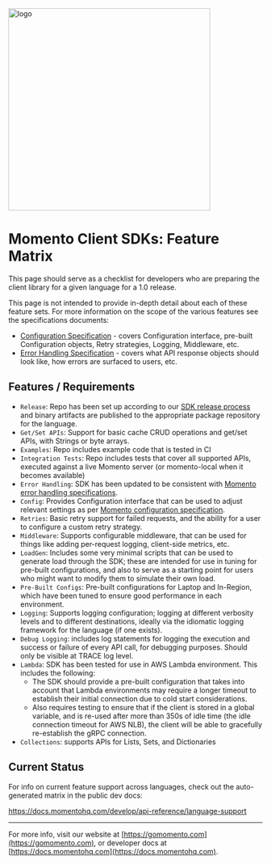 <img src="https://docs.momentohq.com/img/logo.svg" alt="logo" width="400"/>

# Momento Client SDKs: Feature Matrix

This page should serve as a checklist for developers who are preparing the client library
for a given language for a 1.0 release.

This page is not intended to provide in-depth detail about each of these feature sets.  For
more information on the scope of the various features see the specifications documents:

* [Configuration Specification](./configuration.md) - covers Configuration interface, pre-built Configuration objects, Retry strategies, Logging, Middleware, etc.
* [Error Handling Specification](./error-handling.md) - covers what API response objects should look like, how errors are surfaced to users, etc. 

## Features / Requirements

* `Release`: Repo has been set up according to our [SDK release process](https://github.com/momentohq/standards-and-practices/blob/main/docs/momento-sdk-release-process.md) and binary artifacts are published to the appropriate
             package repository for the language.
* `Get/Set APIs`: Support for basic cache CRUD operations and get/set APIs, with Strings or byte arrays.
* `Examples`: Repo includes example code that is tested in CI
* `Integration Tests`: Repo includes tests that cover all supported APIs, executed against a live Momento server (or momento-local when it becomes available)
* `Error Handling`: SDK has been updated to be consistent with [Momento error handling specifications](https://github.com/momentohq/standards-and-practices/blob/main/docs/client-specifications/error-handling.md).
* `Config`: Provides Configuration interface that can be used to adjust relevant settings as per [Momento configuration specification](https://github.com/momentohq/standards-and-practices/blob/main/docs/client-specifications/configuration.md).
* `Retries`: Basic retry support for failed requests, and the ability for a user to configure a custom retry strategy.
* `Middleware`: Supports configurable middleware, that can be used for things like adding per-request logging, client-side metrics, etc.
* `LoadGen`: Includes some very minimal scripts that can be used to generate load through the SDK; these are intended for
             use in tuning for pre-built configurations, and also to serve as a starting point for users who might want to
            modify them to simulate their own load.
* `Pre-Built Configs`: Pre-built configurations for Laptop and In-Region, which have been tuned to ensure good performance in
               each environment.
* `Logging`: Supports logging configuration; logging at different verbosity levels and to different destinations, ideally
             via the idiomatic logging framework for the language (if one exists).
* `Debug Logging`: includes log statements for logging the execution and success or failure of every API call, for debugging
                   purposes.  Should only be visible at TRACE log level.
* `Lambda`: SDK has been tested for use in AWS Lambda environment.  This includes the following:
  * The SDK should provide a pre-built configuration that takes into account that Lambda environments may require a longer
    timeout to establish their initial connection due to cold start considerations.
  * Also requires testing to ensure that if the client is stored in a global variable, and is re-used after more than 350s
    of idle time (the idle connection timeout for AWS NLB), the client will be able to gracefully re-establish the gRPC connection.
* `Collections`: supports APIs for Lists, Sets, and Dictionaries

## Current Status

For info on current feature support across languages, check out the auto-generated matrix in the public dev docs:

https://docs.momentohq.com/develop/api-reference/language-support

----------------------------------------------------------------------------------------
For more info, visit our website at [https://gomomento.com](https://gomomento.com), or developer docs at [https://docs.momentohq.com](https://docs.momentohq.com).
